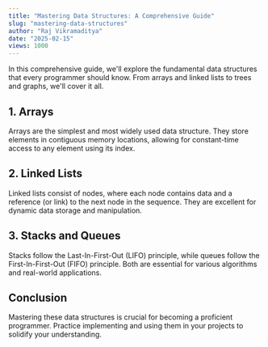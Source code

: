 ```yaml
---
title: "Mastering Data Structures: A Comprehensive Guide"
slug: "mastering-data-structures"
author: "Raj Vikramaditya"
date: "2025-02-15"
views: 1000
---
```




In this comprehensive guide, we'll explore the fundamental data structures that every programmer should know. From arrays and linked lists to trees and graphs, we'll cover it all.

## 1. Arrays

Arrays are the simplest and most widely used data structure. They store elements in contiguous memory locations, allowing for constant-time access to any element using its index.

## 2. Linked Lists

Linked lists consist of nodes, where each node contains data and a reference (or link) to the next node in the sequence. They are excellent for dynamic data storage and manipulation.

## 3. Stacks and Queues

Stacks follow the Last-In-First-Out (LIFO) principle, while queues follow the First-In-First-Out (FIFO) principle. Both are essential for various algorithms and real-world applications.

## Conclusion

Mastering these data structures is crucial for becoming a proficient programmer. Practice implementing and using them in your projects to solidify your understanding.

